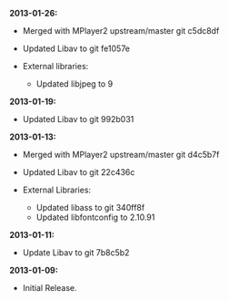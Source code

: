 **2013-01-26:**

  * Merged with MPlayer2 upstream/master git c5dc8df
  * Updated Libav to git fe1057e

  * External libraries:
    * Updated libjpeg to 9

**2013-01-19:**

  * Updated Libav to git 992b031

**2013-01-13:**

  * Merged with MPlayer2 upstream/master git d4c5b7f
  * Updated Libav to git 22c436c

  * External Libraries:
    * Updated libass to git 340ff8f
    * Updated libfontconfig to 2.10.91

**2013-01-11:**

  * Update Libav to git 7b8c5b2

**2013-01-09:**

  * Initial Release.